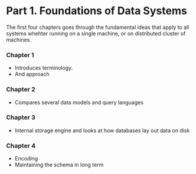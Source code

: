 # Part 1. Foundations of Data Systems

The first four chapters goes through the fundamental ideas that apply
to all systems whehter running on a single machine, or on
distributed cluster of machines.


### Chapter 1
* Introduces terminology.
* And approach

### Chapter 2
* Compares several data models and query languages

### Chapter 3
* Internal storage engine and looks at how databases lay out data on disk

### Chapter 4
* Encoding
* Maintaining the schema in long term
